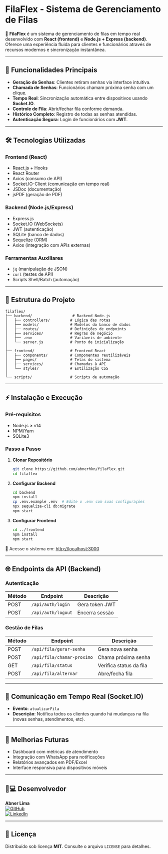 # FilaFlex - Sistema de Gerenciamento de Filas

🚀 **FilaFlex** é um sistema de gerenciamento de filas em tempo real desenvolvido com **React (frontend)** e **Node.js + Express (backend)**. Oferece uma experiência fluida para clientes e funcionários através de recursos modernos e sincronização instantânea.

---

## 📌 Funcionalidades Principais
- **Geração de Senhas**: Clientes retiram senhas via interface intuitiva.
- **Chamada de Senhas**: Funcionários chamam próxima senha com um clique.
- **Tempo Real**: Sincronização automática entre dispositivos usando **Socket.IO**.
- **Controle de Fila**: Abrir/fechar fila conforme demanda.
- **Histórico Completo**: Registro de todas as senhas atendidas.
- **Autenticação Segura**: Login de funcionários com **JWT**.

---

## 🛠 Tecnologias Utilizadas
### **Frontend (React)**
- React.js + Hooks
- React Router
- Axios (consumo de API)
- Socket.IO-Client (comunicação em tempo real)
- JSDoc (documentação)
- jsPDF (geração de PDF)

### **Backend (Node.js/Express)**
- Express.js
- Socket.IO (WebSockets)
- JWT (autenticação)
- SQLite (banco de dados)
- Sequelize (ORM)
- Axios (integração com APIs externas)

### **Ferramentas Auxiliares**
- `jq` (manipulação de JSON)
- `curl` (testes de API)
- Scripts Shell/Batch (automação)

---

## 📂 Estrutura do Projeto
```
filaflex/
├── backend/                  # Backend Node.js
│   ├── controllers/         # Lógica das rotas
│   ├── models/              # Modelos do banco de dados
│   ├── routes/              # Definições de endpoints
│   ├── services/            # Regras de negócio
│   ├── .env                 # Variáveis de ambiente
│   └── server.js            # Ponto de inicialização
│
├── frontend/                # Frontend React
│   ├── components/          # Componentes reutilizáveis
│   ├── pages/               # Telas do sistema
│   ├── services/            # Chamadas à API
│   └── styles/              # Estilização CSS
│
└── scripts/                 # Scripts de automação
```

---

## ⚡ Instalação e Execução

### Pré-requisitos
- Node.js ≥ v14
- NPM/Yarn
- SQLite3

### Passo a Passo
1. **Clonar Repositório**
   ```bash
   git clone https://github.com/abnerhkn/filaflex.git
   cd filaflex
   ```

2. **Configurar Backend**
   ```bash
   cd backend
   npm install
   cp .env.example .env  # Edite o .env com suas configurações
   npx sequelize-cli db:migrate
   npm start
   ```

3. **Configurar Frontend**
   ```bash
   cd ../frontend
   npm install
   npm start
   ```

📌 Acesse o sistema em: [http://localhost:3000](http://localhost:3000)

---

## 🌐 Endpoints da API (Backend)

### Autenticação
| Método | Endpoint          | Descrição               |
|--------|-------------------|-------------------------|
| POST   | `/api/auth/login` | Gera token JWT          |
| POST   | `/api/auth/logout`| Encerra sessão          |

### Gestão de Filas
| Método | Endpoint                | Descrição                     |
|--------|-------------------------|-------------------------------|
| POST   | `/api/fila/gerar-senha` | Gera nova senha               |
| POST   | `/api/fila/chamar-proximo` | Chama próxima senha        |
| GET    | `/api/fila/status`      | Verifica status da fila       |
| POST   | `/api/fila/alternar`    | Abre/fecha fila               |


---

## 📡 Comunicação em Tempo Real (Socket.IO)
- **Evento**: `atualizarFila`
- **Descrição**: Notifica todos os clientes quando há mudanças na fila (novas senhas, atendimentos, etc).

---

## 🚀 Melhorias Futuras
- Dashboard com métricas de atendimento
- Integração com WhatsApp para notificações
- Relatórios avançados em PDF/Excel
- Interface responsiva para dispositivos móveis

---

## 👨💻 Desenvolvedor
**Abner Lima**  
[![GitHub](https://img.shields.io/badge/GitHub-abnerhkn-blue)](https://github.com/abnerhkn)  
[![LinkedIn](https://img.shields.io/badge/LinkedIn-Abner_Lima-blue)](https://linkedin.com/in/abnerlima)

---

## 📄 Licença
Distribuído sob licença **MIT**. Consulte o arquivo `LICENSE` para detalhes.
